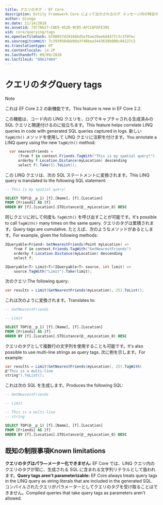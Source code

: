 ```yaml
---
title: クエリのタグ - EF Core
description: Entity Framework Core によって出力されるログ メッセージ内の特定のクエリを識別しやすくすることを目的とした、クエリのタグの使用
author: divega
ms.date: 11/14/2018
ms.assetid: 73C7A627-C8E9-452D-9CD5-AFCC8FEFE395
uid: core/querying/tags
ms.openlocfilehash: bf80057d29160bd5ef6ae26ee6d447fc3c3f0fec
ms.sourcegitcommit: 7c3939504bb9da3f46bea3443638b808c04227c2
ms.translationtype: HT
ms.contentlocale: ja-JP
ms.lasthandoff: 09/09/2020
ms.locfileid: "89617484"
---
```

# <a name="query-tags"></a><span data-ttu-id="b6950-103">クエリのタグ</span><span class="sxs-lookup"><span data-stu-id="b6950-103">Query tags</span></span>

> [!NOTE]
> <span data-ttu-id="b6950-104">これは EF Core 2.2 の新機能です。</span><span class="sxs-lookup"><span data-stu-id="b6950-104">This feature is new in EF Core 2.2.</span></span>

<span data-ttu-id="b6950-105">この機能は、コード内の LINQ クエリを、ログでキャプチャされる生成済みの SQL クエリと関連付けるのに役立ちます。</span><span class="sxs-lookup"><span data-stu-id="b6950-105">This feature helps correlate LINQ queries in code with generated SQL queries captured in logs.</span></span>
<span data-ttu-id="b6950-106">新しい `TagWith()` メソッドを使用して LINQ クエリに注釈を付けます。</span><span class="sxs-lookup"><span data-stu-id="b6950-106">You annotate a LINQ query using the new `TagWith()` method:</span></span>

``` csharp
  var nearestFriends =
      (from f in context.Friends.TagWith("This is my spatial query!")
      orderby f.Location.Distance(myLocation) descending
      select f).Take(5).ToList();
```

<span data-ttu-id="b6950-107">この LINQ クエリは、次の SQL ステートメントに変換されます。</span><span class="sxs-lookup"><span data-stu-id="b6950-107">This LINQ query is translated to the following SQL statement:</span></span>

``` sql
-- This is my spatial query!

SELECT TOP(@__p_1) [f].[Name], [f].[Location]
FROM [Friends] AS [f]
ORDER BY [f].[Location].STDistance(@__myLocation_0) DESC
```

<span data-ttu-id="b6950-108">同じクエリに対して何度も `TagWith()` を呼び出すことが可能です。</span><span class="sxs-lookup"><span data-stu-id="b6950-108">It's possible to call `TagWith()` many times on the same query.</span></span>
<span data-ttu-id="b6950-109">クエリのタグは累積されます。</span><span class="sxs-lookup"><span data-stu-id="b6950-109">Query tags are cumulative.</span></span>
<span data-ttu-id="b6950-110">たとえば、次のようなメソッドがあるとします。</span><span class="sxs-lookup"><span data-stu-id="b6950-110">For example, given the following methods:</span></span>

``` csharp
IQueryable<Friend> GetNearestFriends(Point myLocation) =>
    from f in context.Friends.TagWith("GetNearestFriends")
    orderby f.Location.Distance(myLocation) descending
    select f;

IQueryable<T> Limit<T>(IQueryable<T> source, int limit) =>
    source.TagWith("Limit").Take(limit);
```

<span data-ttu-id="b6950-111">次のクエリ:</span><span class="sxs-lookup"><span data-stu-id="b6950-111">The following query:</span></span>

``` csharp
var results = Limit(GetNearestFriends(myLocation), 25).ToList();
```

<span data-ttu-id="b6950-112">これは次のように変換されます。</span><span class="sxs-lookup"><span data-stu-id="b6950-112">Translates to:</span></span>

``` sql
-- GetNearestFriends

-- Limit

SELECT TOP(@__p_1) [f].[Name], [f].[Location]
FROM [Friends] AS [f]
ORDER BY [f].[Location].STDistance(@__myLocation_0) DESC
```

<span data-ttu-id="b6950-113">クエリのタグとして複数行の文字列を使用することも可能です。</span><span class="sxs-lookup"><span data-stu-id="b6950-113">It's also possible to use multi-line strings as query tags.</span></span>
<span data-ttu-id="b6950-114">次に例を示します。</span><span class="sxs-lookup"><span data-stu-id="b6950-114">For example:</span></span>

``` csharp
var results = Limit(GetNearestFriends(myLocation), 25).TagWith(
@"This is a multi-line
string").ToList();
```

<span data-ttu-id="b6950-115">これは次の SQL を生成します。</span><span class="sxs-lookup"><span data-stu-id="b6950-115">Produces the following SQL:</span></span>

``` sql
-- GetNearestFriends

-- Limit

-- This is a multi-line
-- string

SELECT TOP(@__p_1) [f].[Name], [f].[Location]
FROM [Friends] AS [f]
ORDER BY [f].[Location].STDistance(@__myLocation_0) DESC
```

## <a name="known-limitations"></a><span data-ttu-id="b6950-116">既知の制限事項</span><span class="sxs-lookup"><span data-stu-id="b6950-116">Known limitations</span></span>

<span data-ttu-id="b6950-117">**クエリのタグはパラ―メーター化できません:** EF Core では、LINQ クエリ内のクエリのタグが常に、生成される SQL に含まれる文字列リテラルとして扱われます。</span><span class="sxs-lookup"><span data-stu-id="b6950-117">**Query tags aren't parameterizable:** EF Core always treats query tags in the LINQ query as string literals that are included in the generated SQL.</span></span>
<span data-ttu-id="b6950-118">コンパイルされたクエリがパラメーターとしてクエリのタグを受け取ることはできません。</span><span class="sxs-lookup"><span data-stu-id="b6950-118">Compiled queries that take query tags as parameters aren't allowed.</span></span>
